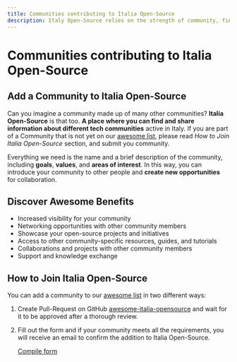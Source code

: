 ```yaml
---
title: Communities contributing to Italia Open-Source
description: Italy Open-Source relies on the strength of community, find out who has contributed to this project, and how you can contribute too
---
```


# Communities contributing to Italia Open-Source

## Add a Community to Italia Open-Source
Can you imagine a community made up of many other communities? **Italia Open-Source** is that too. **A place where you can find and share information about different tech communities** active in Italy. If you are part of a Community that is not yet on our [awesome list](/communities), please read *How to Join Italia Open-Source* section, and submit you community.

Everything we need is the name and a brief description of the community, including **goals**, **values**, and **areas of interest**. In this way, you can introduce your community to other people and **create new opportunities** for collaboration.

## Discover Awesome Benefits

- Increased visibility for your community
- Networking opportunities with other community members
- Showcase your open-source projects and initiatives
- Access to other community-specific resources, guides, and tutorials
- Collaborations and projects with other community members
- Support and knowledge exchange

## How to Join Italia Open-Source

You can add a community to our [awesome list](/communities) in two different ways:

1. Create Pull-Request on GitHub [awesome-italia-opensource](https://github.com/italia-opensource/awesome-italia-opensource) and wait for it to be approved after a thorough review.
2. Fill out the form and if your community meets all the requirements, you will receive an email to confirm the addition to Italia Open-Source.

    [Compile form](https://2pcnmw19dwc.typeform.com/to/abPzD2U7)